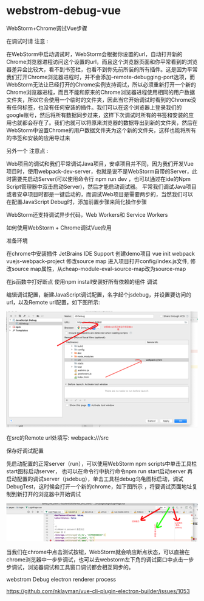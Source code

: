 # webstrom-debug-vue
WebStorm+Chrome调试Vue步骤


在调试时请 注意 :

在WebStorm中启动调试时，WebStorm会根据你设置的url，自动打开新的Chrome浏览器进程访问这个设置的url，而且这个浏览器页面和你平常看到的浏览器差异会比较大，看不到书签栏，也看不到你先前所装的所有插件。这是因为平常我们打开Chrome浏览器进程时，并不会添加–remote-debugging-port选项，而WebStorm无法让已经打开的Chrome实例支持调试，所以必须重新打开一个新的Chrome浏览器进程，而且不能和原来的Chrome浏览器进程使用相同的用户数据文件夹，所以它会使用一个临时的文件夹，因此当它开始调试时看到的Chrome没有任何标签，也没有任何安装的插件。我们可以在这个浏览器上登录我们的google账号，然后将所有数据同步过来，这样下次调试时所有的书签和安装的应用也就都会存在了。我们也就可以将原来浏览器的数据导出到新的文件夹，然后在WebStorm中设置Chrome的用户数据文件夹为这个新的文件夹，这样也能将所有的书签和安装的应用导过来

另外一个 注意点 :

Web项目的调试和我们平常调试Java项目，安卓项目并不同，因为我们开发Vue项目时，使用webpack-dev-server，也就是说不是WebStorm自带的Server，此时需要先启动Server(可以使用命令行 npm run dev ，也可以通过在ide的Npm Script管理器中双击启动Server)，然后才能启动调试器。 平常我们调试Java项目或者安卓项目时都是一键启动的，而调试Web项目是需要两步的，当然我们可以在配置JavaScript Debug时，添加前置步骤来简化操作步骤

WebStorm还支持调试异步代码，Web Workers和 Service Workers

如何使用WebStorm + Chrome调试Vue应用

准备环境

在chrome中安装插件 JetBrains IDE Support
创建demo项目 vue init webpack vuejs-webpack-project
修改source map
       进入项目打开config/index.js文件, 修改source map属性，从cheap-module-eval-source-map改为source-map 
       
在js函数中打好断点
使用npm install安装好所有依赖的组件
调试

编辑调试配置，新建JavaScript调试配置，名字起个jsdebug，并设置要访问的url，以及Remote url配置，如下图所示:
       
![图片](https://github.com/sujiewen/webstrom-debug-vue/blob/master/%E6%88%AA%E5%B1%8F2020-02-27%E4%B8%8B%E5%8D%884.51.23.png)

在src的Remote url处填写: webpack:///src

保存好调试配置

先启动配置的正常server（run），可以使用WebStorm npm scripts中单击工具栏start图标启动server， 也可以在命令行中执行命令npm run start启动server
再启动配置的调试server（jsdebug），单击工具栏debug乌龟图标启动，调试DebugTest，这时候会打开一个新的chrome，如下图所示 ，将要调试页面地址复制到新打开的浏览器中开始调试


![图片](https://github.com/sujiewen/webstrom-debug-vue/blob/master/%E6%88%AA%E5%B1%8F2020-02-27%E4%B8%8B%E5%8D%885.04.29.png)

当我们在chrome中点击测试按钮，WebStorm就会响应断点状态，可以直接在chrome浏览器中一步步调试，也可以去webstorm左下角的调试窗口中点击一步步调试，浏览器调试和工具窗口调试都会相互同步的。


webstrom Debug electron renderer process

https://github.com/nklayman/vue-cli-plugin-electron-builder/issues/1053



